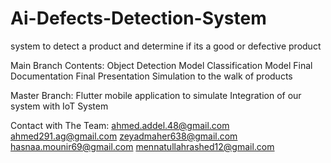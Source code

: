 # Ai-Defects-Detection-System
system to detect a product and determine if its a good or defective product 

Main Branch Contents:
Object Detection Model
Classification Model
Final Documentation
Final Presentation
Simulation to the walk of products

Master Branch: 
Flutter mobile application to simulate Integration of our system with IoT System

Contact with The Team:
ahmed.addel.48@gmail.com
ahmed291.ag@gmail.com
zeyadmaher638@gmail.com
hasnaa.mounir69@gmail.com
mennatullahrashed12@gmail.com
